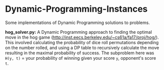 # Dynamic-Programming-Instances
Some implementations of Dynamic Programming solutions to problems.

**hog_solver.py:** A Dynamic Programming approach to finding the optimal move in the hog game (http://inst.eecs.berkeley.edu/~cs61a/fa17/proj/hog/). This involved calculating the probability of dice roll permutations depending on the number rolled, and using a DP table to recursively calculate the move resulting in the maximal probability of success. The subproblem here was `H(y, t)` = your probability of winning given your score `y`, opponent's score `t`.
